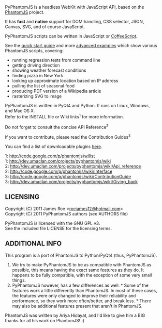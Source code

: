 PyPhantomJS is a headless WebKit with JavaScript API, based on the [PhantomJS](http://www.phantomjs.org/) project.

It has **fast** and **native** support for DOM handling, CSS selector, JSON, Canvas, SVG, and of course JavaScript.

PyPhantomJS scripts can be written in JavaScript or [CoffeeScript](http://jashkenas.github.com/coffee-script/).

See the [quick start guide](http://code.google.com/p/phantomjs/wiki/QuickStart) and more [advanced examples](http://code.google.com/p/phantomjs/wiki/ServiceIntegration) which show various PhantomJS scripts, covering:

* running regression tests from command line
* getting driving direction
* showing weather forecast conditions
* finding pizza in New York
* looking up approximate location based on IP address
* pulling the list of seasonal food
* producing PDF version of a Wikipedia article
* rasterizing SVG to image

PyPhantomJS is written in PyQt4 and Python. It runs on Linux, Windows, and Mac OS X.  
Refer to the INSTALL file or Wiki links<sup>1</sup> for more information.

Do not forget to consult the concise API Reference<sup>2</sup>

If you want to contribute, please read the Contribution Guides<sup>3</sup>

You can find a list of downloadable plugins [here](http://dev.umaclan.com/projects/pyphantomjs/wiki/Plugins).

1: http://code.google.com/p/phantomjs/w/list  
1: http://dev.umaclan.com/projects/pyphantomjs/wiki  
2: http://dev.umaclan.com/projects/pyphantomjs/wiki/Api_reference  
2: http://code.google.com/p/phantomjs/wiki/Interface  
3: http://code.google.com/p/phantomjs/wiki/ContributionGuide  
3: http://dev.umaclan.com/projects/pyphantomjs/wiki/Giving_back

LICENSING
------------------
Copyright (C) 2011 James Roe <<roejames12@hotmail.com>>  
Copyright (C) 2011 PyPhantomJS authors (see AUTHORS file)

PyPhantomJS is licensed with the GNU GPL v3.  
See the included file LICENSE for the licensing terms.

ADDITIONAL INFO
-----------------------------
This program is a port of PhantomJS to Python/PyQt4 (thus, PyPhantomJS).

  1. We try to make PyPhantomJS to be as compatible with PhantomJS as possible,
      this means having the exact same features as they do. It happens to be fully
      compatible, with the exception of some very small things.
  2. PyPhantomJS however, has a few differences as well:
    * Some of the features work a little differently than PhantomJS.
      In most of these cases, the features were only changed to improve their
      reliability and performance, so they work more often/better, and break less.
    * There may also be additional features present that aren't in PhantomJS.

PhantomJS was written by Ariya Hidayat, and I'd like to give him a BIG thanks
for all his work on PhantomJS! :)
